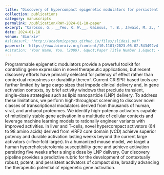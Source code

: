 ```yaml
---
title: "Discovery of hypercompact epigenetic modulators for persistent CRISPR-mediated gene activation"
collection: publications
category: manuscripts
permalink: /publication/RWY-2024-01-18-paper
excerpt: "Carosso, G., __Yeo, R. W.__, Gainous, T. B., Jawaid, M. Z., Yang, X., Kim, J. Y. S., Jadhav, K., Juan-Sing, N., Boregowda, S. V., Cutillas, V., Qi, L. S., Collin de l’Hortet, A., Daley, T. P. & Hart, D. O.  _Biorxiv_  (2024)"
date: 2024-01-18
venue: 'Biorxiv'
#slidesurl: 'http://academicpages.github.io/files/slides1.pdf'
paperurl: 'https://www.biorxiv.org/content/10.1101/2023.06.02.543492v4'
#citation: 'Your Name, You. (2009). &quot;Paper Title Number 1.&quot; <i>Journal 1</i>. 1(1).'
---
```


Programmable epigenetic modulators provide a powerful toolkit for controlling gene expression in novel therapeutic applications, but recent discovery efforts have primarily selected for potency of effect rather than contextual robustness or durability thereof. Current CRISPR-based tools are further limited by large cargo sizes that impede clinical delivery and, in gene activation contexts, by brief activity windows that preclude transient, single-dose strategies such as lipid nanoparticle (LNP) delivery. To address these limitations, we perform high-throughput screening to discover novel classes of transcriptional modulators derived from thousands of human, viral, and archaeal proteomes. We identify high-potency activators capable of mitotically stable gene activation in a multitude of cellular contexts and leverage machine learning models to rationally engineer variants with improved activities. In liver and T-cells, novel hypercompact activators (64 to 98 amino acids) derived from vIRF2 core domain (vCD) achieve superior potency and durable activation lasting weeks beyond the current large activators (∼five-fold larger). In a humanized mouse model, we target a human hypercholesterolemia susceptibility gene and achieve activation persisting five weeks after a single dose by LNP delivery. Our discovery pipeline provides a predictive rubric for the development of contextually robust, potent, and persistent activators of compact size, broadly advancing the therapeutic potential of epigenetic gene activation.
	